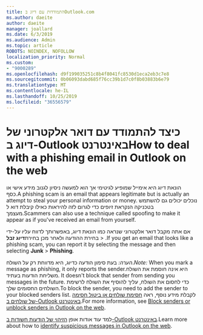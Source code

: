 ```yaml
---
title: התמודדות עם דיוג בOutlook.com
ms.author: daeite
author: daeite
manager: joallard
ms.date: 6/3/2019
ms.audience: Admin
ms.topic: article
ROBOTS: NOINDEX, NOFOLLOW
localization_priority: Normal
ms.custom:
- "9000289"
ms.openlocfilehash: d9f199035251c8b4f8041fc8530d1eca2eb3c7e8
ms.sourcegitcommit: 0b06093dabd685f76cc39b1d7c0f8b03883b6e79
ms.translationtype: MT
ms.contentlocale: he-IL
ms.lasthandoff: 10/25/2019
ms.locfileid: "36556579"
---
```

# <a name="how-to-deal-with-a-phishing-email-in-outlook-on-the-web"></a><span data-ttu-id="59b77-102">כיצד להתמודד עם דואר אלקטרוני של דיוג ב-Outlook באינטרנט</span><span class="sxs-lookup"><span data-stu-id="59b77-102">How to deal with a phishing email in Outlook on the web</span></span>

<span data-ttu-id="59b77-103">הונאת דיוג היא אימייל שמופיע לגיטימי אך הוא למעשה ניסיון לגנוב מידע אישי או כסף.</span><span class="sxs-lookup"><span data-stu-id="59b77-103">A phishing scam is an email that appears legitimate but is actually an attempt to steal your personal information or money.</span></span> <span data-ttu-id="59b77-104">נוכלים יכולים גם להשתמש בטכניקה הנקראת זיופים כדי לגרום לזה להיראות כאילו קיבלת דוא ל מעצמך.</span><span class="sxs-lookup"><span data-stu-id="59b77-104">Scammers can also use a technique called spoofing to make it appear as if you've received an email from yourself.</span></span>

<span data-ttu-id="59b77-105">אם אתה מקבל דואר אלקטרוני שנראה כמו הונאת דיוג, באפשרותך לדווח עליו על-ידי בחירת ההודעה ולאחר מכן בחירת**דיוג** **זבל** > .</span><span class="sxs-lookup"><span data-stu-id="59b77-105">If you get an email that looks like a phishing scam, you can report it by selecting the message and then selecting **Junk** > **Phishing**.</span></span>

<span data-ttu-id="59b77-106">*הערה:* בעת סימון הודעה כדיוג, היא מדווחת רק על השולח.</span><span class="sxs-lookup"><span data-stu-id="59b77-106">*Note:* When you mark a message as phishing, it only reports the sender.</span></span><span data-ttu-id="59b77-107">היא אינה חוסמת את השולח משליחת הודעות בעתיד.</span><span class="sxs-lookup"><span data-stu-id="59b77-107"> It doesn't block that sender from sending you messages in the future.</span></span> <span data-ttu-id="59b77-108">כדי לחסום את השולח, עליך להוסיף את השולח לרשימת השולחים החסומים שלך.</span><span class="sxs-lookup"><span data-stu-id="59b77-108">To block the sender, you need to add the sender to your blocked senders list.</span></span> <span data-ttu-id="59b77-109">לקבלת מידע נוסף, ראה [חסימת שולחים או ביטול חסימה של שולחים ב-Outlook באינטרנט](https://support.office.com/article/9bf812d4-6995-4d19-901a-76d6e26939b0).</span><span class="sxs-lookup"><span data-stu-id="59b77-109">For more information, see [Block senders or unblock senders in Outlook on the web](https://support.office.com/article/9bf812d4-6995-4d19-901a-76d6e26939b0).</span></span>

<span data-ttu-id="59b77-110">למד עוד אודות אופן [הזיהוי של הודעות חשודות ב-Outlook באינטרנט](https://support.office.com/article/3d44102b-6ce3-4f7c-a359-b623bec82206).</span><span class="sxs-lookup"><span data-stu-id="59b77-110">Learn more about how to [identify suspicious messages in Outlook on the web](https://support.office.com/article/3d44102b-6ce3-4f7c-a359-b623bec82206).</span></span>